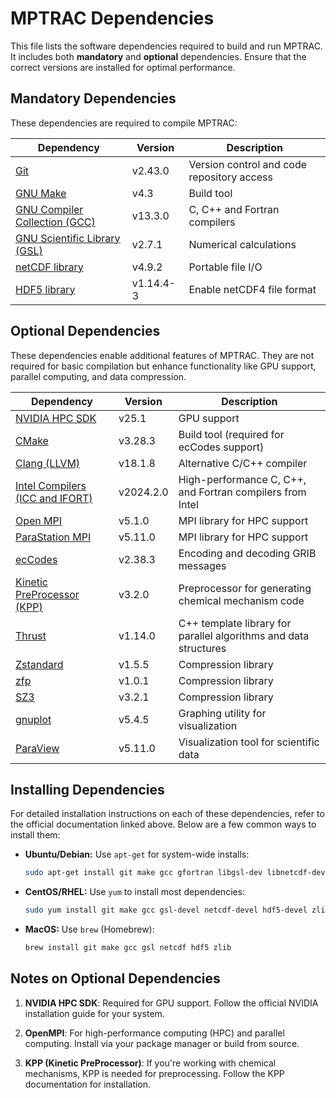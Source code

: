 # MPTRAC Dependencies

This file lists the software dependencies required to build and run MPTRAC. It includes both **mandatory** and **optional** dependencies. Ensure that the correct versions are installed for optimal performance.

## Mandatory Dependencies

These dependencies are required to compile MPTRAC:

| Dependency | Version | Description |
|------------|---------|-------------|
| [Git](https://git-scm.com/) | v2.43.0 | Version control and code repository access |
| [GNU Make](https://www.gnu.org/software/make) | v4.3 | Build tool |
| [GNU Compiler Collection (GCC)](https://gcc.gnu.org) | v13.3.0 | C, C++ and Fortran compilers |
| [GNU Scientific Library (GSL)](https://www.gnu.org/software/gsl) | v2.7.1 | Numerical calculations |
| [netCDF library](http://www.unidata.ucar.edu/software/netcdf) | v4.9.2 | Portable file I/O |
| [HDF5 library](https://www.hdfgroup.org/solutions/hdf5) | v1.14.4-3 | Enable netCDF4 file format |

## Optional Dependencies

These dependencies enable additional features of MPTRAC. They are not required for basic compilation but enhance functionality like GPU support, parallel computing, and data compression.

| Dependency | Version | Description |
|------------|---------|-------------|
| [NVIDIA HPC SDK](https://developer.nvidia.com/hpc-sdk) | v25.1 | GPU support |
| [CMake](https://cmake.org/) | v3.28.3 | Build tool (required for ecCodes support) |
| [Clang (LLVM)](https://clang.llvm.org) | v18.1.8 | Alternative C/C++ compiler |
| [Intel Compilers (ICC and IFORT)](https://www.intel.com/content/www/us/en/developer/tools/oneapi/compilers.html) | v2024.2.0  | High-performance C, C++, and Fortran compilers from Intel |
| [Open MPI](https://www.open-mpi.org) | v5.1.0 | MPI library for HPC support |
| [ParaStation MPI](https://github.com/ParaStation/psmpi) | v5.11.0 | MPI library for HPC support |
| [ecCodes](https://confluence.ecmwf.int/display/ECC/ecCodes+Home) | v2.38.3 | Encoding and decoding GRIB messages |
| [Kinetic PreProcessor (KPP)](https://github.com/KineticPreProcessor/KPP) | v3.2.0 | Preprocessor for generating chemical mechanism code |
| [Thrust](https://developer.nvidia.com/thrust) | v1.14.0 | C++ template library for parallel algorithms and data structures |
| [Zstandard](https://facebook.github.io/zstd) | v1.5.5 | Compression library |
| [zfp](https://computing.llnl.gov/projects/zfp) | v1.0.1 | Compression library |
| [SZ3](https://github.com/szcompressor/SZ3) | v3.2.1 | Compression library |
| [gnuplot](http://www.gnuplot.info) | v5.4.5 | Graphing utility for visualization |
| [ParaView](https://www.paraview.org) | v5.11.0 | Visualization tool for scientific data |

## Installing Dependencies

For detailed installation instructions on each of these dependencies, refer to the official documentation linked above. Below are a few common ways to install them:

- **Ubuntu/Debian:** Use `apt-get` for system-wide installs:
  ```bash
  sudo apt-get install git make gcc gfortran libgsl-dev libnetcdf-dev libhdf5-dev zlib1g-dev
  ```

- **CentOS/RHEL:** Use `yum` to install most dependencies:
  ```bash
  sudo yum install git make gcc gsl-devel netcdf-devel hdf5-devel zlib-devel
  ```
  
- **MacOS:** Use `brew` (Homebrew):
  ```bash
  brew install git make gcc gsl netcdf hdf5 zlib
  ```
  
## Notes on Optional Dependencies

  1. **NVIDIA HPC SDK**: Required for GPU support. Follow the official NVIDIA installation guide for your system.

  2. **OpenMPI**: For high-performance computing (HPC) and parallel computing. Install via your package manager or build from source.

  3. **KPP (Kinetic PreProcessor)**: If you're working with chemical mechanisms, KPP is needed for preprocessing. Follow the KPP documentation for installation.
